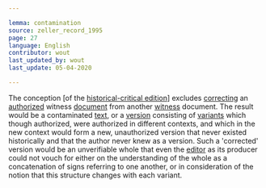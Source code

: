 ```yaml
---

lemma: contamination
source: zeller_record_1995
page: 27
language: English
contributor: wout
last_updated_by: wout
last_update: 05-04-2020

---
```


The conception [of the [historical-critical edition](editionHistoricalCritical)] excludes [correcting](correction.html) an [authorized](authorization.html) witness [document](document.html) from another [witness](witness.html) document. The result would be a contaminated [text](text.html), or a [version](version.html) consisting of [variants](variant.html) which though authorized, were authorized in different contexts, and which in the new context would form a new, unauthorized version that never existed historically and that the author never knew as a version. Such a 'corrected' version would be an unverifiable whole that even the [editor](editorScholarly.html) as its producer could not vouch for either on the understanding of the whole as a concatenation of signs referring to one another, or in consideration of the notion that this structure changes with each variant.
